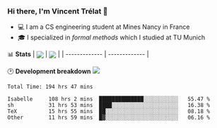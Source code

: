 ### Hi there, I'm Vincent Trélat 👋
 - 💻 I am a CS engineering student at Mines Nancy in France
 - 🎓 I specialized in *formal methods* which I studied at TU Munich

📊 **Stats**
| <img align="center" src="https://readme-stats.clckblog.space/api?username=VTrelat&show_icons=true&include_all_commits=true&theme=tokyonight&hide_border=true" /> | <img align="center" src="https://readme-stats.clckblog.space/api/top-langs/?username=VTrelat&layout=compact&theme=tokyonight&hide_border=true" /> |
| ------------- | ------------- |

🕑 **Development breakdown** ![](https://wakatime.com/badge/user/8d0110fb-6b70-4990-ab86-45c404715c2b.svg)
<!--START_SECTION:waka-->

```text
Total Time: 194 hrs 47 mins

Isabelle     108 hrs 2 mins  ██████████████░░░░░░░░░░░   55.47 %
sh           31 hrs 53 mins  ████░░░░░░░░░░░░░░░░░░░░░   16.38 %
TeX          15 hrs 55 mins  ██░░░░░░░░░░░░░░░░░░░░░░░   08.18 %
Other        11 hrs 59 mins  █▓░░░░░░░░░░░░░░░░░░░░░░░   06.16 %
```

<!--END_SECTION:waka-->
